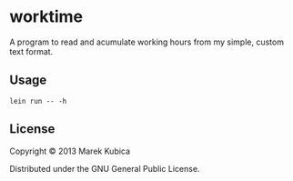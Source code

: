 # worktime

A program to read and acumulate working hours from my simple, custom text
format.

## Usage

`lein run -- -h`

## License

Copyright © 2013 Marek Kubica

Distributed under the GNU General Public License.
